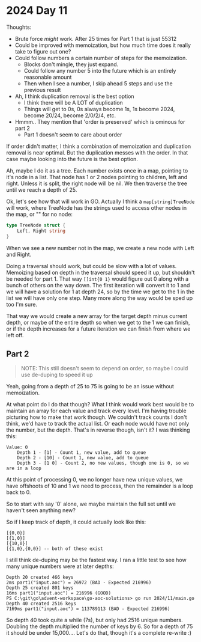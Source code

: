 # 2024 Day 11

Thoughts:

* Brute force *might* work.  After 25 times for Part 1 that is just 55312
* Could be improved with memoization, but how much time does it really take to figure out one?
* Could follow numbers a certain number of steps for the memoization.
    * Blocks don't mingle, they just expand.
    * Could follow any number 5 into the future which is an entirely reasonable amount
    * Then when I see a number, I skip ahead 5 steps and use the previous result
* Ah, I think duplication removal is the best option
    * I think there will be A LOT of duplication
    * Things will get to 0s, 0s always become 1s, 1s become 2024, become 20/24, become 2/0/2/4, etc.
* Hmmm..   They mention that 'order is preserved' which is ominous for part 2
    * Part 1 doesn't seem to care about order

If order didn't matter, I think a combination of memoization and duplication
removal is near optimal.  But the duplication messes with the order.  In that
case maybe looking into the future is the best option.

Ah, maybe I do it as a tree.  Each number exists once in a map, pointing to it's node in a list.
That node has 1 or 2 nodes pointing to children, left and right.  Unless it is split, the right
node will be nil.   We then traverse the tree  until we reach a depth of 25.

Ok, let's see how that will work in GO.   Actually I think a 
`map[string]TreeNode` will work, where TreeNode has the strings used to access
other nodes in the map, or "" for no node:

```go
type TreeNode struct {
    Left, Right string
}
```

When we see a new number not in the map, we create a new node with Left and Right.

Doing a traversal should work, but could be slow with a lot of values.  Memoizing
based on depth in the traversal should speed it up, but shouldn't be needed
for part 1.  That way `[]int{0 1}` would figure out 0 along with a bunch of
others on the way down.   The first iteration will convert it to 1 and we
will have a solution for 1 at depth 24, so by the time we get to the 1 in the list
we will have only one step.   Many more along the way would be sped up too I'm sure.

That way we would create a new array for the target depth minus current depth, or
maybe of the entire depth so when we get to the 1 we can finish, or if the
depth increases for a future iteration we can finish from where we left off.

## Part 2

> NOTE: This still doesn't seem to depend on order, so maybe I could use de-duping
to speed it up

Yeah, going from a depth of 25 to 75 is going to be an issue without memoization.

At what point do I do that though?  What I think would work best would be to
maintain an array for each value and track every level.   I'm having trouble
picturing how to make that work though.  We couldn't track counts I don't think,
we'd have to track the actual list.   Or each node would have not only the number,
but the depth.   That's in reverse though, isn't it?   I was thinking this:

    Value: 0
        Depth 1 - [1] - Count 1, new value, add to queue
        Depth 2 - [10] - Count 1, new value, add to queue
        Depth 3 - [1 0] - Count 2, no new values, though one is 0, so we are in a loop

At this point of processing 0, we no longer have new unique values, we have
offshoots of 10 and 1 we need to process, then the remainder is a loop back to 0.

So to start with say '0' alone, we maybe maintain the full set until
we haven't seen anything new?

So if I keep track of depth, it could actually look like this:

    [{0,0}]
    [{1,0}]
    [{10,0}]
    [{1,0},{0,0}] -- both of these exist

I still think de-duping may be the fastest way.   I ran a little test to see how many
unique numbers were at later depths:

    Depth 20 created 466 keys
    2ms part1("input.aoc") = 26972 (BAD - Expected 216996)
    Depth 25 created 801 keys
    16ms part1("input.aoc") = 216996 (GOOD)
    PS C:\git\go\advent-workspace\go-aoc-solutions> go run 2024/11/main.go
    Depth 40 created 2516 keys
    7169ms part1("input.aoc") = 113789113 (BAD - Expected 216996)

So depth 40 took quite a while (7s), but only had 2516 unique numbers.  Doubling
the depth multiplied the number of keys by 6.   So for a depth of 75 it should
be under 15,000....    Let's do that, though it's a complete re-write :)


